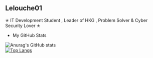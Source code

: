
## Lelouche01

✭ IT Development Student , Leader of HKG , Problem Solver & Cyber Security Lover ✭

* My GitHub Stats

![Anurag's GitHub stats](https://github-readme-stats.vercel.app/api?username=Lelouche01&show_icons=true&theme=radical)  
[![Top Langs](https://github-readme-stats.vercel.app/api/top-langs/?username=Lelouche01&layout=compact&theme=radical)](https://github.com/anuraghazra/github-readme-stats) 
